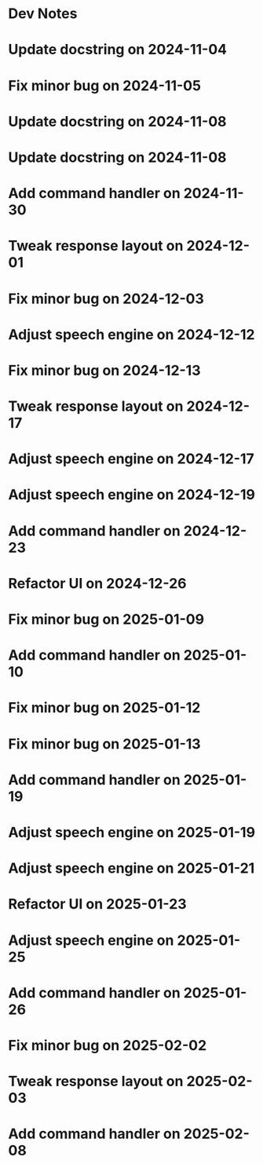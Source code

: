 # Dev Notes
# Update docstring on 2024-11-04
# Fix minor bug on 2024-11-05
# Update docstring on 2024-11-08
# Update docstring on 2024-11-08
# Add command handler on 2024-11-30
# Tweak response layout on 2024-12-01
# Fix minor bug on 2024-12-03
# Adjust speech engine on 2024-12-12
# Fix minor bug on 2024-12-13
# Tweak response layout on 2024-12-17
# Adjust speech engine on 2024-12-17
# Adjust speech engine on 2024-12-19
# Add command handler on 2024-12-23
# Refactor UI on 2024-12-26
# Fix minor bug on 2025-01-09
# Add command handler on 2025-01-10
# Fix minor bug on 2025-01-12
# Fix minor bug on 2025-01-13
# Add command handler on 2025-01-19
# Adjust speech engine on 2025-01-19
# Adjust speech engine on 2025-01-21
# Refactor UI on 2025-01-23
# Adjust speech engine on 2025-01-25
# Add command handler on 2025-01-26
# Fix minor bug on 2025-02-02
# Tweak response layout on 2025-02-03
# Add command handler on 2025-02-08
